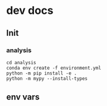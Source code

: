 # dev docs

## Init

### analysis

```
cd analysis
conda env create -f environment.yml
python -m pip install -e .
python -m mypy --install-types
```

## env vars
